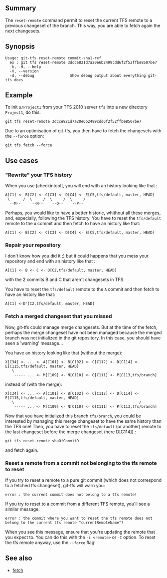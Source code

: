 ## Summary

The `reset-remote` command permit to reset the current TFS remote to a previous changeset of the branch.
This way, you are able to fetch again the next changesets.

## Synopsis

```
Usage: git-tfs reset-remote commit-sha1-ref
  ex : git tfs reset-remote 3dcce821d7a20e6b2499cdd6f2f52ffbe8507be7
  -h, -H, --help
  -V, --version
  -d, --debug                Show debug output about everything git-tfs does
```

## Example

To init `$/Project1` from your TFS 2010 server `tfs`
into a new directory `Project1`, do this:

    git tfs reset-remote 3dcce821d7a20e6b2499cdd6f2f52ffbe8507be7

Due to an optimisation of git-tfs, you then have to fetch the changesets with the `--force` option:

    git tfs fetch --force

## Use cases

### "Rewrite" your TFS history

When you use [checkintool], you will end with an history looking like that :

    A[C1] <- B[C2] <- C[C3] <- D[C4] <- E[C5,tfs/default, master, HEAD]
     \      /  \     /  \     /  \     /
      --M--     --N--    --O--    --P--

Perhaps, you would like to have a better historic, whithout all these merges, and, especially, following the TFS history.
You have to reset the `tfs/default` remote to the `A` commit and then fetch to have an history like that:

    A[C1] <- B[C2] <- C[C3] <- D[C4] <- E[C5,tfs/default, master, HEAD]
  

### Repair your repository

I don't know how you did it ;) but it could happens that you mess your repository and end with an history like that :

    A[C1] <- B <- C <- D[C2,tfs/default, master, HEAD]

with the 2 commits B and C that aren't changesets in TFS.

You have to reset the `tfs/default` remote to the `A` commit and then fetch to have an history like that:

    A[C1] <-D'[C2,tfs/default, master, HEAD]

### Fetch a merged changeset that you missed

Now, git-tfs could manage merge changesets. But at the time of the fetch, perhaps the merge changeset
have not been managed because the merged branch was not initialized in the git repository.
In this case, you should have seen a 'warning' message...

You have an history looking like that (without the merge):

    X[C34] <- ... <- A[C101] <- B[C102] <- C[C112] <- D[C114] <- E[C115,tfs/default, master, HEAD]
       \                                              
        ----- ... <- M[C109] <- N[C110] <- O[C111] <- P[C113,tfs/branch]

instead of (with the merge):

    X[C34] <- ... <- A[C101] <- B[C102] <- C[C112] <- D[C114] <- E[C115,tfs/default, master, HEAD]
       \                                                        /
        ----- ... <- M[C109] <- N[C110] <- O[C111] <- P[C113,tfs/branch]

Now that you have initialized this branch `tfs/branch`, you could be interested by managing this merge changeset to have
 the same history than the TFS one!
Then, you have to reset the `tfs/default` (or another) remote to the last changeset before the merge changeset (here D[C114]) :

    git tfs reset-remote shaOfCommitD

 and fetch again.

### Reset a remote from a commit not belonging to the tfs remote to reset

If you try to reset a remote to a pure git commit (which does not correspond to a fetched tfs changeset),
git-tfs will warn you:

    error : the current commit does not belong to a tfs remote!

If you try to reset to a commit from a different TFS remote, you'll see a similar message:

    error : the commit where you want to reset the tfs remote does not belong to the current tfs remote "currentRemoteName"!

When you see this message, ensure that you're updating the remote that you expect to. You can do this with the `-i <remote>` or `-I` option.
To reset the tfs remote anyway, use the `--force` flag!
 
## See also

* [fetch](fetch.md)
